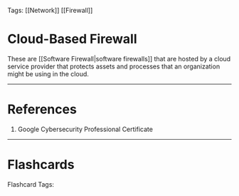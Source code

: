 Tags: [[Network]] [[Firewall]]
# Cloud-Based Firewall

These are [[Software Firewall|software firewalls]] that are hosted by a cloud service provider that protects assets and processes that an organization might be using in the cloud.

---
# References

1. Google Cybersecurity Professional Certificate

---
# Flashcards

Flashcard Tags: 